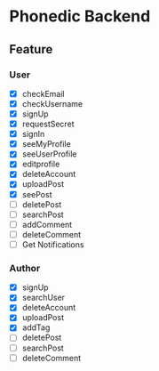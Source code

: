 # Phonedic Backend

## Feature

### User

- [x] checkEmail
- [x] checkUsername
- [x] signUp
- [x] requestSecret
- [x] signIn
- [x] seeMyProfile
- [x] seeUserProfile
- [x] editprofile
- [x] deleteAccount
- [x] uploadPost
- [x] seePost
- [ ] deletePost
- [ ] searchPost
- [ ] addComment
- [ ] deleteComment
- [ ] Get Notifications

### Author

- [x] signUp
- [x] searchUser
- [x] deleteAccount
- [x] uploadPost
- [x] addTag
- [ ] deletePost
- [ ] searchPost
- [ ] deleteComment
